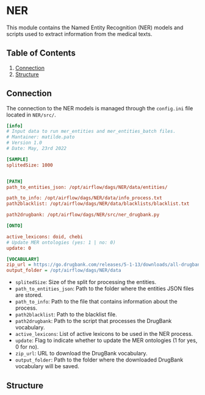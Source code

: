 # NER

This module contains the Named Entity Recognition (NER) models and scripts used to extract information from the medical texts.

## Table of Contents
1. [Connection](#connection)
2. [Structure](#structure)

## Connection

The connection to the NER models is managed through the `config.ini` file located in `NER/src/`.

```ini
[info]
# Input data to run mer_entities and mer_entities_batch files. 
# Mantainer: matilde.pato
# Version 1.0
# Date: May, 23rd 2022

[SAMPLE]
splitedSize: 1000


[PATH]
path_to_entities_json: /opt/airflow/dags/NER/data/entities/

path_to_info: /opt/airflow/dags/NER/data/info_process.txt
path2blacklist: /opt/airflow/dags/NER/data/blacklists/blacklist.txt

path2drugbank: /opt/airflow/dags/NER/src/ner_drugbank.py

[ONTO]

active_lexicons: doid, chebi
# Update MER ontologies (yes: 1 | no: 0)
update: 0

[VOCABULARY]
zip_url = https://go.drugbank.com/releases/5-1-13/downloads/all-drugbank-vocabulary
output_folder = /opt/airflow/dags/NER/data
```
- `splitedSize`: Size of the split for processing the entities.
- `path_to_entities_json`: Path to the folder where the entities JSON files are stored.
- `path_to_info`: Path to the file that contains information about the process.
- `path2blacklist`: Path to the blacklist file.
- `path2drugbank`: Path to the script that processes the DrugBank vocabulary.
- `active_lexicons`: List of active lexicons to be used in the NER process.
- `update`: Flag to indicate whether to update the MER ontologies (1 for yes, 0 for no).
- `zip_url`: URL to download the DrugBank vocabulary.
- `output_folder`: Path to the folder where the downloaded DrugBank vocabulary will be saved.

## Structure

